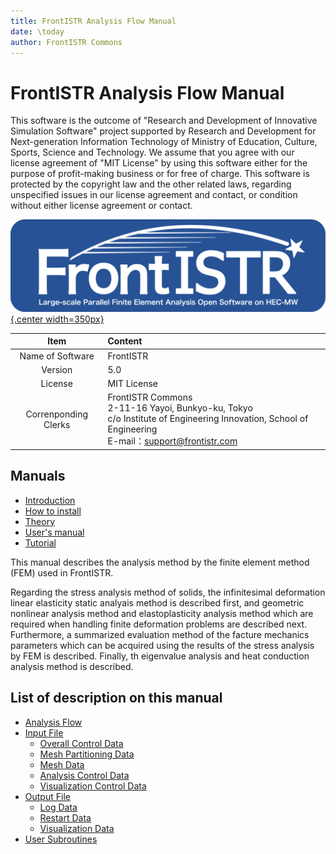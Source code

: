```yaml
---
title: FrontISTR Analysis Flow Manual
date: \today
author: FrontISTR Commons
---
```


<!-- 表記は FrontISTR ver. 0.0 で統一します -->
# FrontISTR Analysis Flow Manual

This software is the outcome of "Research and Development of Innovative Simulation Software" project supported by Research and Development for Next-generation Information Technology of Ministry of Education, Culture, Sports, Science and Technology. We assume that you agree with our license agreement of "MIT License" by using this software either for the purpose of profit-making business or for free of charge. This software is protected by the copyright law and the other related laws, regarding unspecified issues in our license agreement and contact, or condition without either license agreement or contact.

[![FrontISTR](../image/FrontISTR_logo.png){.center width=350px}](https://www.frontistr.com)

| Item                 | Content     |
|:--------------------:|:------------|
| Name of Software     | FrontISTR   |
| Version              | 5.0         |
| License              | MIT License |
| Correnponding Clerks | FrontISTR Commons<br>2-11-16 Yayoi, Bunkyo-ku, Tokyo<br>c/o Institute of Engineering Innovation, School of Engineering<br>E-mail：support@frontistr.com |

## Manuals

  - [Introduction](../intro/index.md)
  - [How to install](../install/index.md)
  - [Theory](../theory/index.md)
  - [User's manual](../analysis/index.md)
  - [Tutorial](../tutorial/index.md)

<!-- ここまでテンプレート -->

This manual describes the analysis method by the finite element method (FEM) used in FrontISTR. 

Regarding the stress analysis method of solids, the infinitesimal deformation linear elasticity static analyais method is described first, and geometric nonlinear analysis method and elastoplasticity analysis method which are required when handling finite deformation problems are described next. Furthermore, a summarized evaluation method of the facture mechanics parameters which can be acquired using the results of the stress analysis by FEM is described. Finally, th eigenvalue analysis and heat conduction analysis method is described.

## List of description on this manual

- [Analysis Flow](analysis_01.md)
- [Input File](analysis_01.md)
    - [Overall Control Data](analysis_02.md)
    - [Mesh Partitioning Data](analysis_03.md)
    - [Mesh Data](analysis_04.md)
    - [Analysis Control Data](analysis_05.md)
    - [Visualization Control Data](analysis_05.md)
- [Output File](analysis_01.md)
    - [Log Data](analysis_05.md)
    - [Restart Data](analysis_05.md)
    - [Visualization Data](analysis_05.md)
- [User Subroutines](analysis_06.md)


